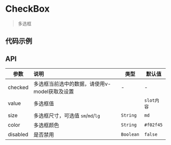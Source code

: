 # CheckBox

> 多选框

## 代码示例

<test></test>

<script>
  import test from '@/pages/demo/CheckBox.vue';

  export default {
    components: {
      test
    }
  }
</script>

## API

| 参数 | 说明 | 类型 | 默认值 |
| ----|:-----| ---- | ---- |
| checked | 多选框当前选中的数据，请使用v-model获取及设置  | - | - |
| value | 多选框值 |  | `slot内容` |
| size | 多选框尺寸，可选值 `sm`/`md`/`lg` | `String` | `md` |
| color | 多选框颜色 | `String` | `#f02f45` |
| disabled | 是否禁用 | `Boolean` | `false` |
